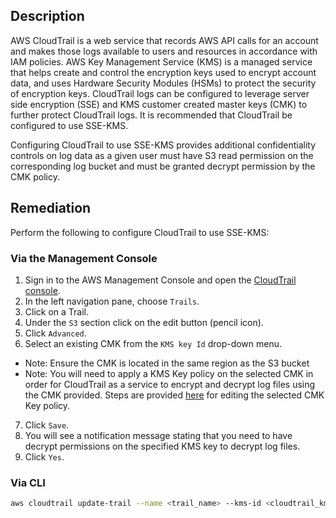 ## Description

AWS CloudTrail is a web service that records AWS API calls for an account and makes those logs available to users and resources in accordance with IAM policies. AWS Key Management Service (KMS) is a managed service that helps create and control the encryption keys used to encrypt account data, and uses Hardware Security Modules (HSMs) to protect the security of encryption keys. CloudTrail logs can be configured to leverage server side encryption (SSE) and KMS customer created master keys (CMK) to further protect CloudTrail logs. It is recommended that CloudTrail be configured to use SSE-KMS.

Configuring CloudTrail to use SSE-KMS provides additional confidentiality controls on log data as a given user must have S3 read permission on the corresponding log bucket and must be granted decrypt permission by the CMK policy.

## Remediation

Perform the following to configure CloudTrail to use SSE-KMS:

### Via the Management Console

1. Sign in to the AWS Management Console and open the [CloudTrail console](https://console.aws.amazon.com/cloudtrail).
2. In the left navigation pane, choose `Trails`.
3. Click on a Trail.
4. Under the `S3` section click on the edit button (pencil icon).
5. Click `Advanced`.
6. Select an existing CMK from the `KMS key Id` drop-down menu.
  - Note: Ensure the CMK is located in the same region as the S3 bucket
  - Note: You will need to apply a KMS Key policy on the selected CMK in order for
CloudTrail as a service to encrypt and decrypt log files using the CMK provided. Steps are provided [here](https://docs.aws.amazon.com/awscloudtrail/latest/userguide/create-kms-key-policy-for-cloudtrail.html) for editing the selected CMK Key policy.
7. Click `Save`.
8. You will see a notification message stating that you need to have decrypt permissions on the specified KMS key to decrypt log files.
9. Click `Yes`.

### Via CLI

```bash
aws cloudtrail update-trail --name <trail_name> --kms-id <cloudtrail_kms_key> aws kms put-key-policy --key-id <cloudtrail_kms_key> --policy <cloudtrail_kms_key_policy>
```
